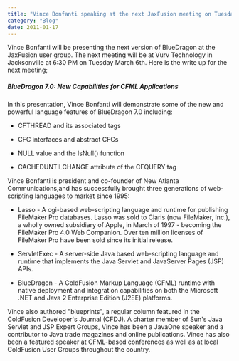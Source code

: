 ```yaml
---
title: "Vince Bonfanti speaking at the next JaxFusion meeting on Tuesday March 6th"
category: "Blog"
date: 2011-01-17
---
```



Vince Bonfanti will be presenting the next version of BlueDragon at the JaxFusion user group. The next meeting will be at Vurv Technology in Jacksonville at 6:30 PM on Tuesday March 6th. Here is the write up for the next meeting;

##### BlueDragon 7.0: New Capabilities for CFML Applications

In this presentation, Vince Bonfanti will demonstrate some of the new and powerful language features of BlueDragon 7.0 including:

*   CFTHREAD and its associated tags

*   CFC interfaces and abstract CFCs

*   NULL value and the IsNull() function

*   CACHEDUNTILCHANGE attribute of the CFQUERY tag

Vince Bonfanti is president and co-founder of New Atlanta Communications,and has successfully brought three generations of web-scripting languages to market since 1995:

*   Lasso - A cgi-based web-scripting language and runtime for publishing FileMaker Pro databases. Lasso was sold to Claris (now FileMaker, Inc.), a wholly owned subsidiary of Apple, in March of 1997 - becoming the FileMaker Pro 4.0 Web Companion. Over ten million licenses of FileMaker Pro have been sold since its initial release.

*   ServletExec - A server-side Java based web-scripting language and runtime that implements the Java Servlet and JavaServer Pages (JSP) APIs.

*   BlueDragon - A ColdFusion Markup Language (CFML) runtime with native deployment and integration capabilities on both the Microsoft .NET and Java 2 Enterprise Edition (J2EE) platforms.

Vince also authored "blueprints", a regular column featured in the ColdFusion Developer's Journal (CFDJ). A charter member of Sun's Java Servlet and JSP Expert Groups, Vince has been a JavaOne speaker and a contributor to Java trade magazines and online publications. Vince has also been a featured speaker at CFML-based conferences as well as at local ColdFusion User Groups throughout the country.